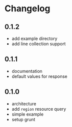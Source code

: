 Changelog
=========

0.1.2
-----
 * add example directory
 * add line collection support

0.1.1
-----
 * documentation
 * default values for response

0.1.0
-----
 * architecture
 * add `region` resource query
 * simple example
 * setup grunt
